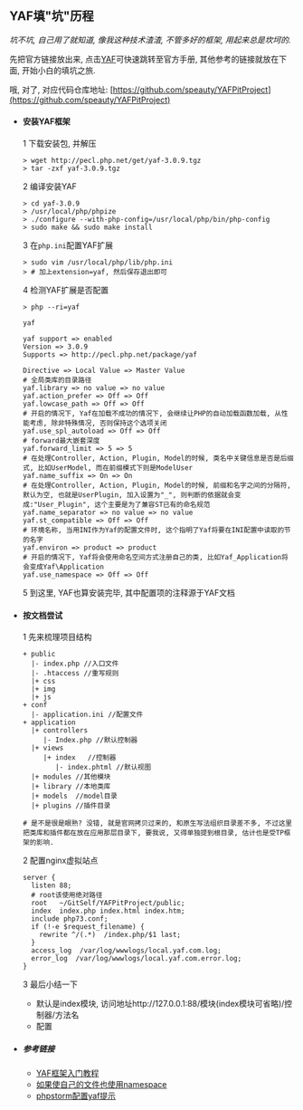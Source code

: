 ## YAF填"坑"历程

*坑不坑, 自己用了就知道, 像我这种技术渣渣, 不管多好的框架, 用起来总是坎坷的.*

先把官方链接放出来, 点击[YAF](http://www.laruence.com/manual/)可快速跳转至官方手册, 其他参考的链接就放在下面, 开始小白的填坑之旅.

哦, 对了, 对应代码仓库地址: [https://github.com/speauty/YAFPitProject](https://github.com/speauty/YAFPitProject)

* #### 安装YAF框架
  1 下载安装包, 并解压
  ```shell script
  > wget http://pecl.php.net/get/yaf-3.0.9.tgz
  > tar -zxf yaf-3.0.9.tgz
   ```
  2 编译安装YAF
  ```shell script
  > cd yaf-3.0.9
  > /usr/local/php/phpize
  > ./configure --with-php-config=/usr/local/php/bin/php-config
  > sudo make && sudo make install
  ```
  3 在`php.ini`配置YAF扩展
  ```shell script
  > sudo vim /usr/local/php/lib/php.ini
  > # 加上extension=yaf, 然后保存退出即可
  ```
  4 检测YAF扩展是否配置
  ```shell script
  > php --ri=yaf
  
  yaf

  yaf support => enabled
  Version => 3.0.9
  Supports => http://pecl.php.net/package/yaf
    
  Directive => Local Value => Master Value
  # 全局类库的目录路径
  yaf.library => no value => no value
  yaf.action_prefer => Off => Off
  yaf.lowcase_path => Off => Off
  # 开启的情况下, Yaf在加载不成功的情况下, 会继续让PHP的自动加载函数加载, 从性能考虑, 除非特殊情况, 否则保持这个选项关闭
  yaf.use_spl_autoload => Off => Off
  # forward最大嵌套深度
  yaf.forward_limit => 5 => 5
  # 在处理Controller, Action, Plugin, Model的时候, 类名中关键信息是否是后缀式, 比如UserModel, 而在前缀模式下则是ModelUser
  yaf.name_suffix => On => On
  # 在处理Controller, Action, Plugin, Model的时候, 前缀和名字之间的分隔符, 默认为空, 也就是UserPlugin, 加入设置为"_", 则判断的依据就会变成:"User_Plugin", 这个主要是为了兼容ST已有的命名规范
  yaf.name_separator => no value => no value
  yaf.st_compatible => Off => Off
  # 环境名称, 当用INI作为Yaf的配置文件时, 这个指明了Yaf将要在INI配置中读取的节的名字
  yaf.environ => product => product
  # 开启的情况下, Yaf将会使用命名空间方式注册自己的类, 比如Yaf_Application将会变成Yaf\Application
  yaf.use_namespace => Off => Off 
  ```
  5 到这里, YAF也算安装完毕, 其中配置项的注释源于YAF文档

* #### 按文档尝试
   1 先来梳理项目结构
   ```shell script
   + public
     |- index.php //入口文件
     |- .htaccess //重写规则    
     |+ css
     |+ img
     |+ js
   + conf
     |- application.ini //配置文件   
   + application
     |+ controllers
        |- Index.php //默认控制器
     |+ views    
        |+ index   //控制器
           |- index.phtml //默认视图
     |+ modules //其他模块
     |+ library //本地类库
     |+ models  //model目录
     |+ plugins //插件目录
  
  # 是不是很是眼熟? 没错, 就是官网拷贝过来的, 和原生写法组织目录差不多, 不过这里把类库和插件都在放在应用那层目录下, 要我说, 又得单独提到根目录, 估计也是受TP框架的影响.
   ```
  2 配置nginx虚拟站点
  ```shell script
  server {
    listen 88;
    # root该使用绝对路径
    root   ~/GitSelf/YAFPitProject/public;
    index  index.php index.html index.htm;
    include php73.conf;
    if (!-e $request_filename) {
      rewrite ^/(.*)  /index.php/$1 last;
    }
    access_log  /var/log/wwwlogs/local.yaf.com.log;
    error_log  /var/log/wwwlogs/local.yaf.com.error.log;
  }
  ```
  3 最后小结一下
    * 默认是index模块, 访问地址http://127.0.0.1:88/模块(index模块可省略)/控制器/方法名
    * 配置

* ##### 参考链接
   * [YAF框架入门教程](https://www.jianshu.com/p/1460d2296f19)
   * [如果使自己的文件也使用namespace](https://github.com/laruence/yaf/issues/159)
   * [phpstorm配置yaf提示](https://segmentfault.com/q/1010000003851803)